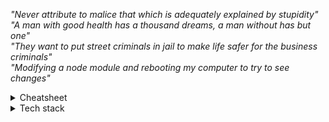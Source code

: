 _"Never attribute to malice that which is adequately explained by stupidity"_  
_"A man with good health has a thousand dreams, a man without has but one"_  
_"They want to put street criminals in jail to make life safer for the business criminals"_  
_"Modifying a node module and rebooting my computer to try to see changes"_
<details><summary>Cheatsheet</summary><br>

# Git

``` bash
$ git clone https/giturl.git # Clone a Github repository locally

$ git init # Creates a repo (.git file)

$ git log  # Shows a history.

$ git status # Tells you the status of the Git

$ git pull # Syncs ❔ local files with cloud files

$ git add filename.ext # "Stages" all files to be committed, use a period to include all fies

$ git commit -m "Meaningful commit message" # "Commits" the file to be pushed

$ git push # "Pushes" the file to the cloud
```
# NPM
``` shell
$ npm init # Creates a basic npm scaffolding

$ npm i package1, package2 # Installs packages

$ npm run dev # Run a custom script to build the web app.

```
# PSQL 
``` sql
\h -- Display help
\l -- Display list of databases
\q -- Quit psql
```
# Shell
``` shell
$ cls # Clears the screen
$ cd foo # Navigate to folder 'foo'
$ cd .. # Navigate up one level
$ dir # Lists contents of current directory
$ touch filename # Creates a file
$ mkdir foldername # Creates a folder
$ q # Ends current process
```
</details>

<details><summary>Tech stack</summary>

``` mermaid
      flowchart LR;
      html([HTML]) --> Style;

      subgraph Style;
        direction LR;
        CSS([CSS]) --> Tailwind([Tailwind<br/>componentless]);
        CSS --> Bootstrap([Bootstrap<br/>w/ components]);
      end;
      
      subgraph Frameworks;
        direction TB
        js([Javascript])
        react([React])
        vite([Vite])
      end;

      Style --> Frameworks;

      subgraph Libraries;
        direction LR
        merm([Mermaid])
        math([MathJax])
      end;

      Frameworks --> Libraries;

      Libraries --> gh([Git<br/>GitHub]);
      gh --> node([Node<br/>PG]);
      node --> sql[(Postgresql)];
      class html,js,vite,react,gh,node,sql,merm,math,Frameworks,Libraries,Style,CSS,Tailwind,Bootstrap cssClass;
      classDef cssClass fill:black,stroke:aqua,color:white;
```

</details>